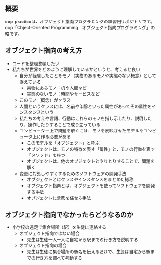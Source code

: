 ## 概要
oop-practiceは、オブジェクト指向プログラミングの練習用リポジトリです。
oop「Object-Oriented Programming：オブジェクト指向プログラミング」の略です。

## オブジェクト指向の考え方
- コードを整理整頓したい
- 私たちが世界をどのように理解しているかというと、考えると良い
  - 自分が経験したことをモノ（実物のあるモノや実態のない概念）として捉えている
    - 実物にあるモノ：机や人間など
    - 実態のないモノ：時間やサービスなど
  - このモノ（概念）がクラス
  - 人間というクラスには、名前や年齢といった属性があってその属性をインスタンスという
  - 私たちの考えや言語、行動はこれらのモノを指し示したり、説明したり、操作したりすることで成り立っている
  - コンピューター上で問題を解くには、モノを反映させたモデルをコンピュータ上に作る必要がある
    - このモデルを「オブジェクト」と呼ぶ
    - オブジェクトは、モノの特徴を表す「属性」と、モノの行動を表す「メソッド」を持つ
    - オブジェクトは、他のオブジェクトとやりとりすることで、問題を解く
  - 変更に対処しやすくするためのソフトウェアの開発手法
    - オブジェクトとはクラスやインスタンスをまとめた総称
    - オブジェクト指向とは、オブジェクトを使ってソフトウェアを開発する手法
    - オブジェクトに責務を任せる手法

## オブジェクト指向でなかったらどうなるのか
- 小学校の遠足で集合場所（駅）を生徒に連絡する
  - オブジェクト指向ではない場合
    - 先生は生徒一人一人に自宅から駅までの行き方を説明する
  - オブジェクト指向の場合
    - 先生は生徒に集合場所の駅名を伝えるだけで、生徒は自宅から駅までの行き方を調べて考動する
